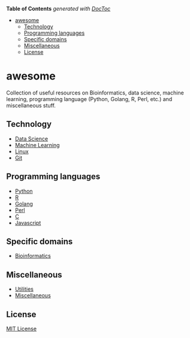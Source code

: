 <!-- START doctoc generated TOC please keep comment here to allow auto update -->
<!-- DON'T EDIT THIS SECTION, INSTEAD RE-RUN doctoc TO UPDATE -->
**Table of Contents**  *generated with [DocToc](https://github.com/thlorenz/doctoc)*

- [awesome](#awesome)
  - [Technology](#technology)
  - [Programming languages](#programming-languages)
  - [Specific domains](#specific-domains)
  - [Miscellaneous](#miscellaneous)
  - [License](#license)

<!-- END doctoc generated TOC please keep comment here to allow auto update -->

# awesome

Collection of useful resources on Bioinformatics, data science,
machine learning, programming language (Python, Golang, R, Perl, etc.)
and miscellaneous stuff.

## Technology

- [Data Science](https://github.com/shenwei356/awesome/blob/master/data-science.md)
- [Machine Learning](https://github.com/shenwei356/awesome/blob/master/machine-learning.md)
- [Linux](https://github.com/shenwei356/awesome/blob/master/linux.md)
- [Git](https://github.com/shenwei356/awesome/blob/master/git.md)

## Programming languages

- [Python](https://github.com/shenwei356/awesome/blob/master/python.md)
- [R](https://github.com/shenwei356/awesome/blob/master/r.md)
- [Golang](https://github.com/shenwei356/awesome/blob/master/golang.md)
- [Perl](https://github.com/shenwei356/awesome/blob/master/perl.md)
- [C](https://github.com/shenwei356/awesome/blob/master/c.md)
- [Javascript](https://github.com/shenwei356/awesome/blob/master/javascript.md)

## Specific domains

- [Bioinformatics](https://github.com/shenwei356/awesome/blob/master/bioinformatics.md)

## Miscellaneous

- [Utilities](https://github.com/shenwei356/awesome/blob/master/utilities.md)
- [Miscellaneous](https://github.com/shenwei356/awesome/blob/master/misc.md)

## License

[MIT License](https://github.com/shenwei356/awesome/blob/master/LICENSE)
